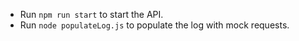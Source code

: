 * Run `npm run start` to start the API.
* Run `node populateLog.js` to populate the log with mock requests.
